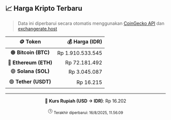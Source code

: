 

<!-- HARGA_KRIPTO -->
## 📈 Harga Kripto Terbaru

> Data ini diperbarui secara otomatis menggunakan [CoinGecko API](https://www.coingecko.com/) dan [exchangerate.host](https://exchangerate.host/)

<div align="center">

| 🪙 Token | 💰 Harga (IDR) |
|:------:|---------------:|
| 🟠 **Bitcoin (BTC)**   | Rp 1.910.533.545 |
| 🔵 **Ethereum (ETH)**  | Rp 72.181.492 |
| 🟣 **Solana (SOL)**    | Rp 3.045.087 |
| 🟢 **Tether (USDT)**   | Rp 16.215 |

---

💱 **Kurs Rupiah (USD → IDR)**: Rp 16.202

🕒 <sub>Terakhir diperbarui: 16/8/2025, 11.56.09</sub>

</div>
<!-- /HARGA_KRIPTO -->